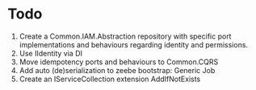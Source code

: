 # Todo

1. Create a Common.IAM.Abstraction repository with specific port implementations and behaviours regarding identity and permissions.
1. Use IIdentity via DI
1. Move idempotency ports and behaviours to Common.CQRS
1. Add auto (de)serialization to zeebe bootstrap: Generic Job<TVar>
1. Create an IServiceCollection extension AddIfNotExists